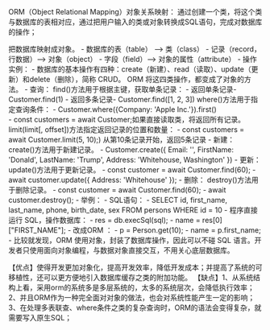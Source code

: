 ORM（Object Relational Mapping）对象关系映射：
    通过创建一个类，将这个类与数据库的表相对应，通过把用户输入的类或对象转换成SQL语句，完成对数据库的操作；

把数据库映射成对象。
            - 数据库的表（table） --> 类（class）
            - 记录（record，行数据）--> 对象（object）
            - 字段（field）--> 对象的属性（attribute）
    - 操作实例：
        - 数据库的基本操作有四种：create（新建）、read（读取）、update（更新）和delete（删除），简称 CRUD。 ORM 将这四类操作，都变成了对象的方法。
        - 查询：
            find()方法用于根据主键，获取单条记录：
                - 返回单条记录- Customer.find(1)
                - 返回多条记录- Customer.find([1, 2, 3])
            where()方法用于指定查询条件：
                - Customer.where({Company: 'Apple Inc.'}).first()                
                - const customers = await Customer;如果直接读取类，将返回所有记录。
            limit(limit[, offset])方法指定返回记录的位置和数量：
                - const customers = await Customer.limit(5, 10);)   从第10条记录开始，返回5条记录
        - 新建：
            create()方法用于新建记录。
                - Customer.create({
                    Email: '',
                    FirstName: 'Donald',
                    LastName: 'Trump',
                    Address: 'Whitehouse, Washington'
                    })
        - 更新：
            update()方法用于更新记录。
                - const customer = await Customer.find(60);
                - await customer.update({
                    Address: 'Whitehouse'
                    });
        - 删除：
            destroy()方法用于删除记录。
                - const customer = await Customer.find(60);
                    - await customer.destroy();
    - 举例：
        - SQL语句：
            - SELECT id, first_name, last_name, phone, birth_date, sex FROM persons WHERE id = 10
                - 程序直接运行 SQL，操作数据库：
                    - res = db.execSql(sql); 
                    - name = res[0]["FIRST_NAME"];
        - 改成ORM ：
            - p = Person.get(10);
            - name = p.first_name;
    - 比较就发现，ORM 使用对象，封装了数据库操作，因此可以不碰 SQL 语言。开发者只使用面向对象编程，与数据对象直接交互，不用关心底层数据库。

【优点】使得开发更加对象化，提高开发效率，降低开发成本；并提高了系统的可移植性，还可以更方便地引入数据库缓存之类的附加功能。
【缺点】1、从系统结构上看，采用orm的系统多是多层系统的，太多的系统层次，会降低执行效率；2、并且ORM作为一种完全面对对象的做法，也会对系统性能产生一定的影响；3、在处理多表联查、where条件之类的复杂查询时，ORM的语法会变得复杂，就需要写入原生SQL；